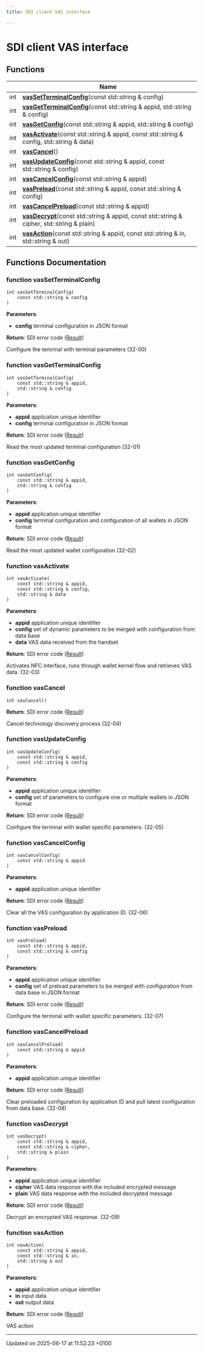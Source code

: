 ```yaml
---
title: SDI client VAS interface

---
```


# SDI client VAS interface



## Functions

|                | Name           |
| -------------- | -------------- |
| int | **[vasSetTerminalConfig](group__sdivas.md#function-vassetterminalconfig)**(const std::string & config) |
| int | **[vasGetTerminalConfig](group__sdivas.md#function-vasgetterminalconfig)**(const std::string & appid, std::string & config) |
| int | **[vasGetConfig](group__sdivas.md#function-vasgetconfig)**(const std::string & appid, std::string & config) |
| int | **[vasActivate](group__sdivas.md#function-vasactivate)**(const std::string & appid, const std::string & config, std::string & data) |
| int | **[vasCancel](group__sdivas.md#function-vascancel)**() |
| int | **[vasUpdateConfig](group__sdivas.md#function-vasupdateconfig)**(const std::string & appid, const std::string & config) |
| int | **[vasCancelConfig](group__sdivas.md#function-vascancelconfig)**(const std::string & appid) |
| int | **[vasPreload](group__sdivas.md#function-vaspreload)**(const std::string & appid, const std::string & config) |
| int | **[vasCancelPreload](group__sdivas.md#function-vascancelpreload)**(const std::string & appid) |
| int | **[vasDecrypt](group__sdivas.md#function-vasdecrypt)**(const std::string & appid, const std::string & cipher, std::string & plain) |
| int | **[vasAction](group__sdivas.md#function-vasaction)**(const std::string & appid, const std::string & in, std::string & out) |


## Functions Documentation

### function vasSetTerminalConfig

```
int vasSetTerminalConfig(
    const std::string & config
)
```


**Parameters**: 

  * **config** terminal configuration in JSON format 


**Return**: SDI error code ([Result](namespacevfisdi.md#enum-result)) 

Configure the temrinal with terminal parameters (32-00) 


### function vasGetTerminalConfig

```
int vasGetTerminalConfig(
    const std::string & appid,
    std::string & config
)
```


**Parameters**: 

  * **appid** application unique identifier 
  * **config** terminal configuration in JSON format 


**Return**: SDI error code ([Result](namespacevfisdi.md#enum-result)) 

Read the most updated terminal configuration (32-01) 


### function vasGetConfig

```
int vasGetConfig(
    const std::string & appid,
    std::string & config
)
```


**Parameters**: 

  * **appid** application unique identifier 
  * **config** terminal configuration and configuration of all wallets in JSON format 


**Return**: SDI error code ([Result](namespacevfisdi.md#enum-result)) 

Read the most updated wallet configuration (32-02) 


### function vasActivate

```
int vasActivate(
    const std::string & appid,
    const std::string & config,
    std::string & data
)
```


**Parameters**: 

  * **appid** application unique identifier 
  * **config** set of dynamic parameters to be merged with configuration from data base 
  * **data** VAS data received from the handset 


**Return**: SDI error code ([Result](namespacevfisdi.md#enum-result)) 

Activates NFC interface, runs through wallet kernel flow and retrieves VAS data. (32-03) 


### function vasCancel

```
int vasCancel()
```


**Return**: SDI error code ([Result](namespacevfisdi.md#enum-result)) 

Cancel technology discovery process (32-04) 


### function vasUpdateConfig

```
int vasUpdateConfig(
    const std::string & appid,
    const std::string & config
)
```


**Parameters**: 

  * **appid** application unique identifier 
  * **config** set of parameters to configure one or multiple wallets in JSON format 


**Return**: SDI error code ([Result](namespacevfisdi.md#enum-result)) 

Configure the terminal with wallet specific parameters. (32-05) 


### function vasCancelConfig

```
int vasCancelConfig(
    const std::string & appid
)
```


**Parameters**: 

  * **appid** application unique identifier 


**Return**: SDI error code ([Result](namespacevfisdi.md#enum-result)) 

Clear all the VAS configuration by application ID. (32-06) 


### function vasPreload

```
int vasPreload(
    const std::string & appid,
    const std::string & config
)
```


**Parameters**: 

  * **appid** application unique identifier 
  * **config** set of preload parameters to be merged with configuration from data base in JSON format 


**Return**: SDI error code ([Result](namespacevfisdi.md#enum-result)) 

Configure the terminal with wallet specific parameters. (32-07) 


### function vasCancelPreload

```
int vasCancelPreload(
    const std::string & appid
)
```


**Parameters**: 

  * **appid** application unique identifier 


**Return**: SDI error code ([Result](namespacevfisdi.md#enum-result)) 

Clear preloaded configuration by application ID and pull latest configuration from data base. (32-08) 


### function vasDecrypt

```
int vasDecrypt(
    const std::string & appid,
    const std::string & cipher,
    std::string & plain
)
```


**Parameters**: 

  * **appid** application unique identifier 
  * **cipher** VAS data response with the included encrypted message 
  * **plain** VAS data response with the included decrypted message 


**Return**: SDI error code ([Result](namespacevfisdi.md#enum-result)) 

Decrypt an encrypted VAS response. (32-09) 


### function vasAction

```
int vasAction(
    const std::string & appid,
    const std::string & in,
    std::string & out
)
```


**Parameters**: 

  * **appid** application unique identifier 
  * **in** input data 
  * **out** output data 


**Return**: SDI error code ([Result](namespacevfisdi.md#enum-result)) 

VAS action 






-------------------------------

Updated on 2025-06-17 at 11:52:23 +0100